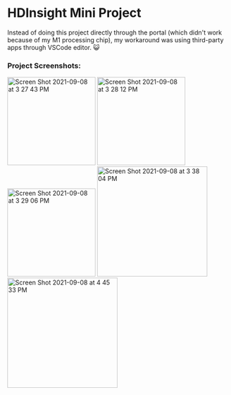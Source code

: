 # HDInsight Mini Project

Instead of doing this project directly through the portal (which didn't work because of my M1 processing chip), my workaround was using third-party apps through VSCode editor. 😺

### Project Screenshots:

<img width="200" alt="Screen Shot 2021-09-08 at 3 27 43 PM" src="https://user-images.githubusercontent.com/65197541/132605764-60a9d649-9e6c-47f6-8a89-91f955e41879.png">
<img width="200" alt="Screen Shot 2021-09-08 at 3 28 12 PM" src="https://user-images.githubusercontent.com/65197541/132605775-904f6fcd-5b26-4d1e-8610-e0ceec154622.png">
<img width="200" alt="Screen Shot 2021-09-08 at 3 29 06 PM" src="https://user-images.githubusercontent.com/65197541/132605790-64ea3a4b-de6d-4b98-9da4-4b65b4a00d81.png">
<img width="250" alt="Screen Shot 2021-09-08 at 3 38 04 PM" src="https://user-images.githubusercontent.com/65197541/132605799-1c0ec04c-d18e-4321-900b-31b62952d45f.png">
<img width="250" alt="Screen Shot 2021-09-08 at 4 45 33 PM" src="https://user-images.githubusercontent.com/65197541/132605805-29e4eec5-1ec2-45b5-a618-249258a9cc5e.png">
